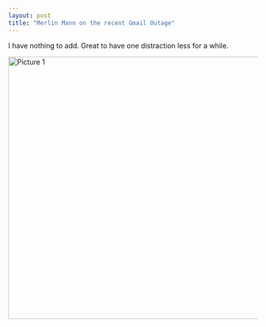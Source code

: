 ```yaml
---
layout: post
title: "Merlin Mann on the recent Gmail Outage"
---
```

I have nothing to add. Great to have one distraction less for a while.

<a href="http://twitter.com/hotdogsladies/statuses/884617122"><img src="http://img.skitch.com/20080821-ebi4hja42bapexdgu9hstnd2dr.jpg" alt="Picture 1" width="530"/></a>